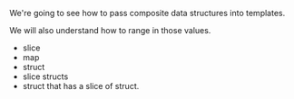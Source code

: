 We're going to see how to pass composite data structures into templates.

We will also understand how to range in those values.

* slice
* map
* struct
* slice structs
* struct that has a slice of struct.